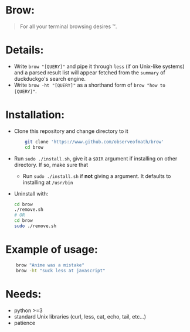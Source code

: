 # Brow:
> For all your terminal browsing desires ™.

# Details:
- Write `brow "[QUERY]"` and pipe it through `less` (if on Unix-like systems) and a parsed result list will appear fetched from the `summary` of duckduckgo's search engine.
- Write `brow -ht "[QUERY]"` as a shorthand form of `brow "how to [QUERY]"`.

# Installation:
- Clone this repository and change directory to it
	```bash
		git clone 'https://www.github.com/observeofmath/brow'
		cd brow
	```
- Run `sudo ./install.sh`, give it a `$DIR` argument if installing on other directory. If so, make sure that
	- Run `sudo ./install.sh` if **not** giving a argument. It defaults to installing at `/usr/bin`

- Uninstall with:

  ```bash
  cd brow
  ./remove.sh
  # OR
  cd brow
  sudo ./remove.sh
  ``` 

# Example of usage:

```bash
	brow "Anime was a mistake"
	brow -ht "suck less at javascript"
```

# Needs:
- python >=3
- standard Unix libraries (curl, less, cat, echo, tail, etc...)
- patience
